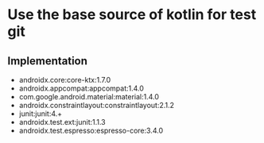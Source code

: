 # Use the base source of kotlin for test git

## Implementation
* androidx.core:core-ktx:1.7.0
* androidx.appcompat:appcompat:1.4.0
* com.google.android.material:material:1.4.0
* androidx.constraintlayout:constraintlayout:2.1.2
* junit:junit:4.+
* androidx.test.ext:junit:1.1.3
* androidx.test.espresso:espresso-core:3.4.0
